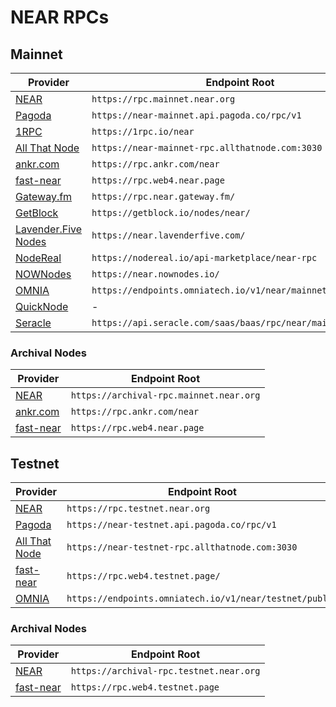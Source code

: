 # NEAR RPCs

## Mainnet

| Provider                                                                   | Endpoint Root                                                |
| -------------------------------------------------------------------------- | ------------------------------------------------------------ |
| [NEAR](setup.md)                                                           | `https://rpc.mainnet.near.org`                               |
| [Pagoda](https://www.pagoda.co/console)                                    | `https://near-mainnet.api.pagoda.co/rpc/v1`                  |
| [1RPC](https://docs.1rpc.io/overview/about-1rpc)                           | `https://1rpc.io/near`                                       |
| [All That Node](https://docs.allthatnode.com/protocols/near/)              | `https://near-mainnet-rpc.allthatnode.com:3030`              |
| [ankr.com](https://www.ankr.com/docs/rpc-service/chains/chains-list/#near) | `https://rpc.ankr.com/near`                                  |
| [fast-near](https://github.com/vgrichina/fast-near)                        | `https://rpc.web4.near.page`                                 |
| [Gateway.fm](https://gateway.fm/)                                          | `https://rpc.near.gateway.fm/`                               |
| [GetBlock](https://getblock.io/nodes/near/)                                | `https://getblock.io/nodes/near/`                            |
| [Lavender.Five Nodes](https://lavenderfive.com/)                           | `https://near.lavenderfive.com/`                             |
| [NodeReal](https://nodereal.io)                                            | `https://nodereal.io/api-marketplace/near-rpc`               |
| [NOWNodes](https://nownodes.io/)                                           | `https://near.nownodes.io/`                                  |
| [OMNIA](https://omniatech.io)                                              | `https://endpoints.omniatech.io/v1/near/mainnet/public`      |
| [QuickNode](https://www.quicknode.com/chains/near)                         | -                                                            |
| [Seracle](https://docs.seracle.com/)                                       | `https://api.seracle.com/saas/baas/rpc/near/mainnet/public/` |


### Archival Nodes

| Provider                                                                   | Endpoint Root                                                |
| -------------------------------------------------------------------------- | ------------------------------------------------------------ |
| [NEAR](setup.md)                                                           | `https://archival-rpc.mainnet.near.org`                               |
| [ankr.com](https://www.ankr.com/docs/rpc-service/chains/chains-list/#near) | `https://rpc.ankr.com/near`                                  |
| [fast-near](https://github.com/vgrichina/fast-near)                        | `https://rpc.web4.near.page`                                 |

## Testnet

| Provider                                                                   | Endpoint Root                                                |
| -------------------------------------------------------------------------- | ------------------------------------------------------------ |
| [NEAR](setup.md)                                                           | `https://rpc.testnet.near.org`                               |
| [Pagoda](https://www.pagoda.co/console)                                    | `https://near-testnet.api.pagoda.co/rpc/v1`                  |
| [All That Node](https://docs.allthatnode.com/protocols/near/)              | `https://near-testnet-rpc.allthatnode.com:3030`              |
| [fast-near](https://github.com/vgrichina/fast-near)                        | `https://rpc.web4.testnet.page/`                                 |
| [OMNIA](https://omniatech.io)                                              | `https://endpoints.omniatech.io/v1/near/testnet/public`      |


### Archival Nodes


| Provider                                                                   | Endpoint Root                                                |
| -------------------------------------------------------------------------- | ------------------------------------------------------------ |
| [NEAR](setup.md)                                                           | `https://archival-rpc.testnet.near.org`                               |
| [fast-near](https://github.com/vgrichina/fast-near)                        | `https://rpc.web4.testnet.page`                                 |
